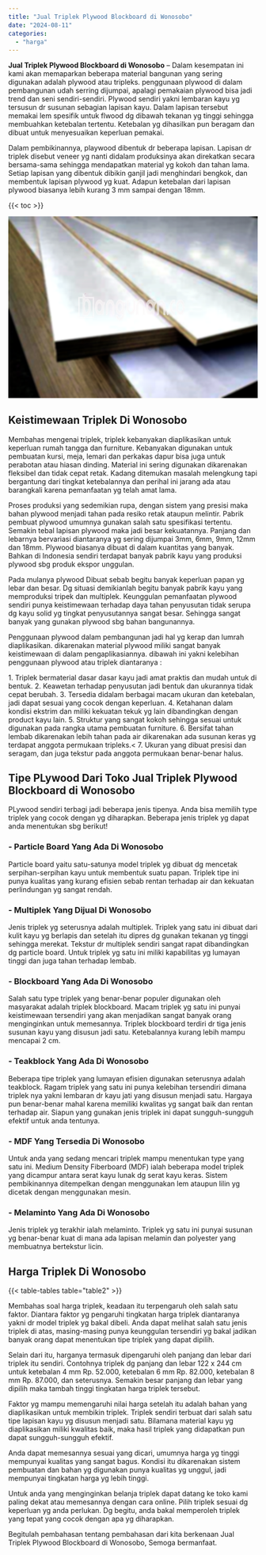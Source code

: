 ```yaml
---
title: "Jual Triplek Plywood Blockboard di Wonosobo"
date: "2024-08-11"
categories: 
  - "harga"
---
```


**Jual Triplek Plywood Blockboard di Wonosobo** – Dalam kesempatan ini kami akan memaparkan beberapa material bangunan yang sering digunakan adalah plywood atau tripleks. penggunaan plywood di dalam pembangunan udah serring dijumpai, apalagi pemakaian plywood bisa jadi trend dan seni sendiri-sendiri. Plywood sendiri yakni lembaran kayu yg tersusun dr susunan sebagian lapisan kayu. Dalam lapisan tersebut memakai lem spesifik untuk flwood dg dibawah tekanan yg tinggi sehingga membuahkan ketebalan tertentu. Ketebalan yg dihasilkan pun beragam dan dibuat untuk menyesuaikan keperluan pemakai.

Dalam pembikinannya, playwood dibentuk dr beberapa lapisan. Lapisan dr triplek disebut veneer yg nanti didalam produksinya akan direkatkan secara bersama-sama sehingga mendapatkan material yg kokoh dan tahan lama. Setiap lapisan yang dibentuk dibikin ganjil jadi menghindari bengkok, dan membentuk lapisan plywood yg kuat. Adapun ketebalan dari lapisan plywood biasanya lebih kurang 3 mm sampai dengan 18mm.

{{< toc >}}

![Jual Triplek Plywood Blockboard di Wonosobo](/images/jual-triplek-murah-26.png)

## Keistimewaan Triplek Di Wonosobo

Membahas mengenai triplek, triplek kebanyakan diaplikasikan untuk keperluan rumah tangga dan furniture. Kebanyakan digunakan untuk pembuatan kursi, meja, lemari dan perkakas dapur bisa juga untuk perabotan atau hiasan dinding. Material ini sering digunakan dikarenakan fleksibel dan tidak cepat retak. Kadang ditemukan masalah melengkung tapi bergantung dari tingkat ketebalannya dan perihal ini jarang ada atau barangkali karena pemanfaatan yg telah amat lama.

Proses produksi yang sedemikian rupa, dengan sistem yang presisi maka bahan plywood menjadi tahan pada resiko retak ataupun melintir. Pabrik pembuat plywood umumnya gunakan salah satu spesifikasi tertentu. Semakin tebal lapisan plywood maka jadi besar kekuatannya. Panjang dan lebarnya bervariasi diantaranya yg sering dijumpai 3mm, 6mm, 9mm, 12mm dan 18mm. Plywood biasanya dibuat di dalam kuantitas yang banyak. Bahkan di Indonesia sendiri terdapat banyak pabrik kayu yang produksi plywood sbg produk ekspor unggulan.

Pada mulanya plywood Dibuat sebab begitu banyak keperluan papan yg lebar dan besar. Dg situasi demikianlah begitu banyak pabrik kayu yang memproduksi tripek dan multiplek. Keunggulan pemanfaatan plywood sendiri punya keistimewaan terhadap daya tahan penyusutan tidak serupa dg kayu solid yg tingkat penyusutannya sangat besar. Sehingga sangat banyak yang gunakan plywood sbg bahan bangunannya.

Penggunaan plywood dalam pembangunan jadi hal yg kerap dan lumrah diaplikasikan. dikarenakan material plywood miliki sangat banyak keistimewaan di dalam pengaplikasiannya. dibawah ini yakni kelebihan penggunaan plywood atau triplek diantaranya :

1\. Triplek bermaterial dasar dasar kayu jadi amat praktis dan mudah untuk di bentuk. 2. Keawetan terhadap penyusutan jadi bentuk dan ukurannya tidak cepat berubah. 3. Tersedia didalam berbagai macam ukuran dan ketebalan, jadi dapat sesuai yang cocok dengan keperluan. 4. Ketahanan dalam kondisi ekstrim dan miliki kekuatan tekuk yg lain dibandingkan dengan product kayu lain. 5. Struktur yang sangat kokoh sehingga sesuai untuk digunakan pada rangka utama pembuatan furniture. 6. Bersifat tahan lembab dikarenakan lebih tahan pada air dikarenakan ada susunan keras yg terdapat anggota permukaan tripleks.< 7. Ukuran yang dibuat presisi dan seragam, dan juga tekstur pada anggota permukaan benar-benar halus.

## Tipe PLywood Dari Toko Jual Triplek Plywood Blockboard di Wonosobo

PLywood sendiri terbagi jadi beberapa jenis tipenya. Anda bisa memilih type triplek yang cocok dengan yg diharapkan. Beberapa jenis triplek yg dapat anda menentukan sbg berikut!

### \- Particle Board Yang Ada Di Wonosobo

Particle board yaitu satu-satunya model triplek yg dibuat dg mencetak serpihan-serpihan kayu untuk membentuk suatu papan. Triplek tipe ini punya kualitas yang kurang efisien sebab rentan terhadap air dan kekuatan perlindungan yg sangat rendah.

### \- Multiplek Yang Dijual Di Wonosobo

Jenis triplek yg seterusnya adalah multiplek. Triplek yang satu ini dibuat dari kulit kayu yg berlapis dan setelah itu dipres dg gunakan tekanan yg tinggi sehingga merekat. Tekstur dr multiplek sendiri sangat rapat dibandingkan dg particle board. Untuk triplek yg satu ini miliki kapabilitas yg lumayan tinggi dan juga tahan terhadap lembab.

### \- Blockboard Yang Ada Di Wonosobo

Salah satu type triplek yang benar-benar populer digunakan oleh masyarakat adalah triplek blockboard. Macam triplek yg satu ini punyai keistimewaan tersendiri yang akan menjadikan sangat banyak orang menginginkan untuk memesannya. Triplek blockboard terdiri dr tiga jenis susunan kayu yang disusun jadi satu. Ketebalannya kurang lebih mampu mencapai 2 cm.

### \- Teakblock Yang Ada Di Wonosobo

Beberapa tipe triplek yang lumayan efisien digunakan seterusnya adalah teakblock. Ragam triplek yang satu ini punya kelebihan tersendiri dimana triplek nya yakni lembaran dr kayu jati yang disusun menjadi satu. Hargaya pun benar-benar mahal karena memiliki kwalitas yg sangat baik dan rentan terhadap air. Siapun yang gunakan jenis triplek ini dapat sungguh-sungguh efektif untuk anda tentunya.

### \- MDF Yang Tersedia Di Wonosobo

Untuk anda yang sedang mencari triplek mampu menentukan type yang satu ini. Medium Density Fiberboard (MDF) ialah beberapa model triplek yang dicampur antara serat kayu lunak dg serat kayu keras. Sistem pembikinannya ditempelkan dengan menggunakan lem ataupun lilin yg dicetak dengan menggunakan mesin.

### \- Melaminto Yang Ada Di Wonosobo

Jenis triplek yg terakhir ialah melaminto. Triplek yg satu ini punyai susunan yg benar-benar kuat di mana ada lapisan melamin dan polyester yang membuatnya bertekstur licin.

## Harga Triplek Di Wonosobo

{{< table-tables table="table2" >}}

Membahas soal harga triplek, keadaan itu terpengaruh oleh salah satu faktor. Diantara faktor yg pengaruhi tingkatan harga triplek diantaranya yakni dr model triplek yg bakal dibeli. Anda dapat melihat salah satu jenis triplek di atas, masing-masing punya keunggulan tersendiri yg bakal jadikan banyak orang dapat menentukan tipe triplek yang dapat dipilih.

Selain dari itu, harganya termasuk dipengaruhi oleh panjang dan lebar dari triplek itu sendiri. Contohnya triplek dg panjang dan lebar 122 x 244 cm untuk ketebalan 4 mm Rp. 52.000, ketebalan 6 mm Rp. 82.000, ketebalan 8 mm Rp. 87.000, dan seterusnya. Semakin besar panjang dan lebar yang dipilih maka tambah tinggi tingkatan harga triplek tersebut.

Faktor yg mampu memengaruhi nilai harga setelah itu adalah bahan yang diaplikasikan untuk membikin triplek. Triplek sendiri terbuat dari salah satu tipe lapisan kayu yg disusun menjadi satu. Bilamana material kayu yg diaplikasikan miliki kwalitas baik, maka hasil triplek yang didapatkan pun dapat sungguh-sungguh efektif.

Anda dapat memesannya sesuai yang dicari, umumnya harga yg tinggi mempunyai kualitas yang sangat bagus. Kondisi itu dikarenakan sistem pembuatan dan bahan yg digunakan punya kualitas yg unggul, jadi mempunyai tingkatan harga yg lebih tinggi.

Untuk anda yang menginginkan belanja triplek dapat datang ke toko kami paling dekat atau memesannya dengan cara online. Pilih triplek sesuai dg keperluan yg anda perlukan. Dg begitu, anda bakal memperoleh triplek yang tepat yang cocok dengan apa yg diharapkan.

Begitulah pembahasan tentang pembahasan dari kita berkenaan Jual Triplek Plywood Blockboard di Wonosobo, Semoga bermanfaat.

